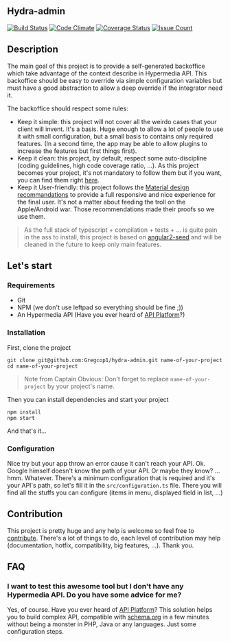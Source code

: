 Hydra-admin
-----------

[![Build Status](https://travis-ci.org/Gregcop1/hydra-admin.svg?branch=master)](https://travis-ci.org/Gregcop1/hydra-admin)
[![Code Climate](https://codeclimate.com/github/Gregcop1/hydra-admin/badges/gpa.svg)](https://codeclimate.com/github/Gregcop1/hydra-admin)
[![Coverage Status](https://coveralls.io/repos/github/Gregcop1/hydra-admin/badge.svg?branch=master)](https://coveralls.io/github/Gregcop1/hydra-admin?branch=master)
[![Issue Count](https://codeclimate.com/github/Gregcop1/hydra-admin/badges/issue_count.svg)](https://codeclimate.com/github/Gregcop1/hydra-admin)

## Description
The main goal of this project is to provide a self-generated backoffice which take advantage of the context describe 
  in Hypermedia API. This backoffice should be easy to override via simple configuration variables but must have a good 
  abstraction to allow a deep override if the integrator need it.

The backoffice should respect some rules:
- Keep it simple: this project will not cover all the weirdo cases that your client will invent. It's a basis. Huge enough
 to allow a lot of people to use it with small configuration, but a small basis to contains only required features. 
 (In a second time, the app may be able to allow plugins to increase the features but first things first).
- Keep it clean: this project, by default, respect some auto-discipline (coding guidelines, high code coverage ratio, ...).
  As this project becomes your project, it's not mandatory to follow them but if you want, you can find them 
  right [here][guidelines].
- Keep it User-friendly: this project follows the [Material design recommandations][material-design] to provide a full 
 responsive and nice experience for the final user. It's not a matter about feeding the troll on the Apple/Android
 war. Those recommendations made their proofs so we use them.

> As the full stack of typescript + compilation + tests + ... is quite pain in the ass to install, this project is based 
  on [angular2-seed][angular2-seed] and will be cleaned in the future to keep only main features.

## Let's start
### Requirements
- Git
- NPM (we don't use leftpad so everything should be fine ;))
- An Hypermedia API (Have you ever heard of [API Platform][api-platform]?)

### Installation

First, clone the project
```
git clone git@github.com:Gregcop1/hydra-admin.git name-of-your-project 
cd name-of-your-project
```

> Note from Captain Obvious: Don't forget to replace `name-of-your-project` by your project's name.

Then you can install dependencies and start your project
```
npm install
npm start
```

And that's it...

### Configuration
Nice try but your app throw an error cause it can't reach your API. Ok. Google himself doesn't know the path of your API.
Or maybe they know? ... hmm. Whatever. There's a minimum configuration that is required and it's your API's path, so let's 
fill it in the `src/configuration.ts` file. There you will find all the stuffs you can configure (items in menu, displayed
field in list, ...)

## Contribution
This project is pretty huge and any help is welcome so feel free to [contribute][contribute]. There's a lot of things to do,
each level of contribution may help (documentation, hotfix, compatibility, big features, ...). Thank you.

## FAQ

### I want to test this awesome tool but I don't have any Hypermedia API. Do you have some advice for me?

Yes, of course. Have you ever heard of [API Platform][api-platform]? This solution helps you to build complex API, compatible with [schema.org][schema]
in a few minutes without being a monster in PHP, Java or any languages. Just some configuration steps.

[angular2-seed]: https://github.com/mgechev/angular2-seed
[material-design]: https://www.google.com/design/spec/material-design/introduction.html
[api-platform]: https://api-platform.com/
[schema]: https://schema.org/
[guidelines]: /GUIDELINES.md
[contribute]: /CONTRIBUTING.md
